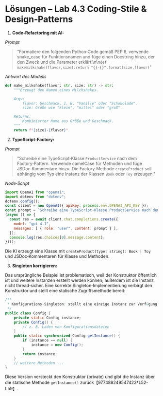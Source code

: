 # Lösungen – Lab 4.3 Coding‑Stile & Design‑Patterns

1. **Code‑Refactoring mit AI:**

*Prompt*

> "Formatiere den folgenden Python‑Code gemäß PEP 8, verwende snake_case für Funktionsnamen und füge einen Docstring hinzu, der den Zweck und die Parameter erklärt:\n\n`def makemilkshake(flavor,size):return "{}-{}".format(size,flavor)`"

*Antwort des Modells*

```python
def make_milkshake(flavor: str, size: str) -> str:
    """Erzeugt den Namen eines Milchshakes.

    Args:
        flavor: Geschmack, z. B. "Vanille" oder "Schokolade".
        size: Größe wie "klein", "mittel" oder "groß".

    Returns:
        Kombinierter Name aus Größe und Geschmack.
    """
    return f"{size}-{flavor}"
```

2. **TypeScript‑Factory:**

*Prompt*

> "Schreibe eine TypeScript‑Klasse `ProductService` nach dem Factory‑Pattern.  Verwende camelCase für Methoden und füge JSDoc‑Kommentare hinzu.  Die Factory‑Methode `createProduct` soll abhängig vom Typ eine Instanz der Klassen `Book` oder `Toy` erzeugen."

*Node‑Script*

```js
import OpenAI from "openai";
import dotenv from "dotenv";
dotenv.config();
const client = new OpenAI({ apiKey: process.env.OPENAI_API_KEY });
const prompt = `Schreibe eine TypeScript-Klasse ProductService nach dem Factory-Pattern. Verwende camelCase für Methoden und füge JSDoc-Kommentare hinzu. Die Factory-Methode createProduct soll abhängig vom Typ eine Instanz der Klassen Book oder Toy erzeugen.`;
(async () => {
  const res = await client.chat.completions.create({
    model: "gpt-4.1",
    messages: [ { role: "user", content: prompt } ],
  });
  console.log(res.choices[0].message.content);
})();
```

Die KI erzeugt eine Klasse mit `createProduct(type: string): Book | Toy` und JSDoc‑Kommentaren für Klasse und Methoden.

3. **Singleton korrigieren:**

Das ursprüngliche Beispiel ist problematisch, weil der Konstruktor öffentlich ist und weitere Instanzen erstellt werden können; außerdem ist die Instanz nicht thread‑sicher.  Eine korrekte Singleton‑Implementierung verbirgt den Konstruktor und stellt eine statische Zugriffsmethode bereit:

```java
/**
 * Konfigurations‑Singleton: stellt eine einzige Instanz zur Verfügung und lädt Einstellungen nur einmal.
 */
public class Config {
    private static Config instance;
    private Config() {
        // z. B. Laden von Konfigurationsdateien
    }
    public static synchronized Config getInstance() {
        if (instance == null) {
            instance = new Config();
        }
        return instance;
    }
    // weitere Methoden ...
}
```

Diese Version versteckt den Konstruktor (private) und gibt die Instanz über die statische Methode `getInstance()` zurück【977489249547423†L52-L59】.
